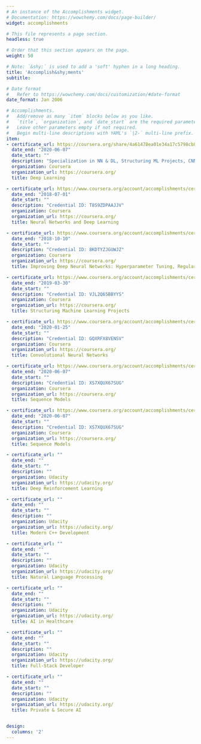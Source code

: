 ```yaml
---
# An instance of the Accomplishments widget.
# Documentation: https://wowchemy.com/docs/page-builder/
widget: accomplishments

# This file represents a page section.
headless: true

# Order that this section appears on the page.
weight: 50

# Note: `&shy;` is used to add a 'soft' hyphen in a long heading.
title: 'Accomplish&shy;ments'
subtitle:

# Date format
#   Refer to https://wowchemy.com/docs/customization/#date-format
date_format: Jan 2006

# Accomplishments.
#   Add/remove as many `item` blocks below as you like.
#   `title`, `organization`, and `date_start` are the required parameters.
#   Leave other parameters empty if not required.
#   Begin multi-line descriptions with YAML's `|2-` multi-line prefix.
item:
- certificate_url: https://coursera.org/share/4a61478ea01e34a17c5798cb8e533375
  date_end: "2020-06-07"
  date_start: ""
  description: "Specialization in NN & DL, Structuring ML Projects, CNNs, Sequence Models, Improving DNNs"
  organization: Coursera
  organization_url: https://coursera.org/
  title: Deep Learning

- certificate_url: https://www.coursera.org/account/accomplishments/certificate/T8S9ZDPAAJJV
  date_end: "2018-07-01"
  date_start: ""
  description: "Credential ID: T8S9ZDPAAJJV"
  organization: Coursera
  organization_url: https://coursera.org/
  title: Neural Networks and Deep Learning

- certificate_url: https://www.coursera.org/account/accomplishments/certificate/8KDTYZJGUWJZ
  date_end: "2018-10-10"
  date_start: ""
  description: "Credential ID: 8KDTYZJGUWJZ"
  organization: Coursera
  organization_url: https://coursera.org/
  title: Improving Deep Neural Networks: Hyperparameter Tuning, Regularizaton and Optimization

- certificate_url: https://www.coursera.org/account/accomplishments/certificate/VJL2Q65BBYYS
  date_end: "2019-03-30"
  date_start: ""
  description: "Credential ID: VJL2Q65BBYYS"
  organization: Coursera
  organization_url: https://coursera.org/
  title: Structuring Machine Learning Projects

- certificate_url: https://www.coursera.org/account/accomplishments/certificate/GQXRFX8VENSV
  date_end: "2020-01-25"
  date_start: ""
  description: "Credential ID: GQXRFX8VENSV"
  organization: Coursera
  organization_url: https://coursera.org/
  title: Convolutional Neural Networks

- certificate_url: https://www.coursera.org/account/accomplishments/certificate/XS7XQUX67SUG
  date_end: "2020-06-07"
  date_start: ""
  description: "Credential ID: XS7XQUX67SUG"
  organization: Coursera
  organization_url: https://coursera.org/
  title: Sequence Models

- certificate_url: https://www.coursera.org/account/accomplishments/certificate/XS7XQUX67SUG
  date_end: "2020-06-07"
  date_start: ""
  description: "Credential ID: XS7XQUX67SUG"
  organization: Coursera
  organization_url: https://coursera.org/
  title: Sequence Models

- certificate_url: ""
  date_end: ""
  date_start: ""
  description: ""
  organization: Udacity
  organization_url: https://udacity.org/
  title: Deep Reinforcement Learning

- certificate_url: ""
  date_end: ""
  date_start: ""
  description: ""
  organization: Udacity
  organization_url: https://udacity.org/
  title: Modern C++ Development

- certificate_url: ""
  date_end: ""
  date_start: ""
  description: ""
  organization: Udacity
  organization_url: https://udacity.org/
  title: Natural Language Processing

- certificate_url: ""
  date_end: ""
  date_start: ""
  description: ""
  organization: Udacity
  organization_url: https://udacity.org/
  title: AI in Healthcare

- certificate_url: ""
  date_end: ""
  date_start: ""
  description: ""
  organization: Udacity
  organization_url: https://udacity.org/
  title: Full-Stack Developer

- certificate_url: ""
  date_end: ""
  date_start: ""
  description: ""
  organization: Udacity
  organization_url: https://udacity.org/
  title: Private & Secure AI


design:
  columns: '2'
---
```

